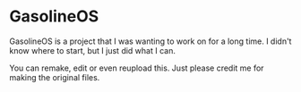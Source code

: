 # GasolineOS
GasolineOS is a project that I was wanting to work on for a long time. I didn't know where to start, but I just did what I can.

You can remake, edit or even reupload this. Just please credit me for making the original files.
